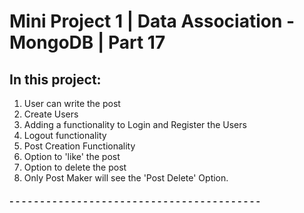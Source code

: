 
#  Mini Project 1 | Data Association - MongoDB | Part 17

## In this project:

1.  User can write the post
2.  Create Users
3.  Adding a functionality to Login and Register the Users
4.  Logout functionality
5.  Post Creation Functionality
6.  Option to 'like' the post
7.  Option to delete the post
8.  Only Post Maker will see the 'Post Delete' Option.

#### - - - - - - - - - - - - - - - - - - - - - - - - - - - - - - - - - - - - - - - - -